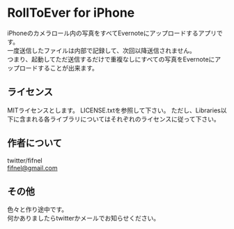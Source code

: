 RollToEver for iPhone
============
iPhoneのカメラロール内の写真をすべてEvernoteにアップロードするアプリです。  
一度送信したファイルは内部で記録して、次回以降送信されません。  
つまり、起動してただ送信するだけで重複なしにすべての写真をEvernoteにアップロードすることが出来ます。

ライセンス
------------
MITライセンスとします。
LICENSE.txtを参照して下さい。
ただし、Libraries以下に含まれる各ライブラリについてはそれぞれのライセンスに従って下さい。

作者について
------------
twitter/fifnel  
fifnel@gmail.com

その他
------------
色々と作り途中です。  
何かありましたらtwitterかメールでお知らせください。
